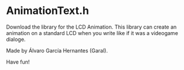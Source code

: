 # AnimationText.h
Download the library for the LCD Animation.
This library can create an animation on a standard LCD when you write like if it was a videogame dialoge.

Made by Álvaro García Hernantes (Garal).

Have fun!
